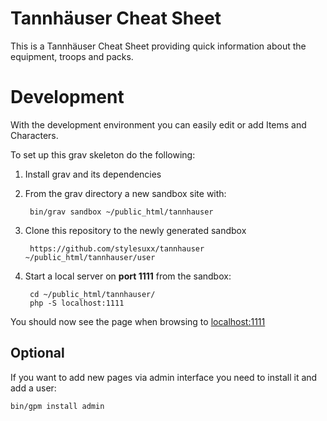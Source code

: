 # Tannhäuser Cheat Sheet
This is a Tannhäuser Cheat Sheet providing quick information about the equipment, troops and packs.

# Development
With the development environment you can easily edit or add Items and Characters.

To set up this grav skeleton do the following:

1. Install grav and its dependencies
2. From the grav directory a new sandbox site with:

        bin/grav sandbox ~/public_html/tannhauser

3. Clone this repository to the newly generated sandbox

        https://github.com/stylesuxx/tannhauser ~/public_html/tannhauser/user

4. Start a local server on **port 1111** from the sandbox:

        cd ~/public_html/tannhauser/
        php -S localhost:1111

You should now see the page when browsing to [localhost:1111](http://localhost:1111)

## Optional
If you want to add new pages via admin interface you need to install it and add a user:

    bin/gpm install admin
